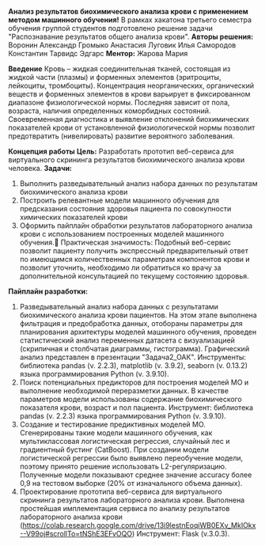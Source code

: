 **Анализ результатов биохимического анализа крови с применением методом машинного обучения!**
В рамках хакатона третьего семестра обучения группой студентов подготовлено решение задачи "Распознавание результатов общего анализа крови".
**Авторы решения:**
Воронин Александр
Громыко Анастасия
Луговик Илья
Самородов Константин
Тарвидс Эдгарс
**Ментор:**
Жарова Мария

**Введение**
Кровь – жидкая соединительная тканей, состоящая из жидкой части (плазмы) и форменных элементов (эритроциты, лейкоциты, тромбоциты).
Концентрация неорганических, органический веществ и форменных элементов в крови варьирует в фиксированном диапазоне физиологической нормы. Последняя зависит от пола, возраста, наличия определенных коморбидных состояний.
Своевременная диагностика и выявление отклонений биохимических показателей крови от установленной физиологической нормы позволит предотвратить (нивелировать) развитие вероятного заболевания.

**Концепция работы**
**Цель:** Разработать прототип веб-сервиса для виртуального скрининга результатов биохимического анализа крови человека.
**Задачи:**
1. Выполнить разведывательный анализ набора данных по результатам биохимического анализа крови
2. Построить релевантные модели машинного обучения для предсказания состояния здоровья пациента по совокупности химических показателей крови
3. Оформить пайплайн обработки результатов лабораторного анализа крови с использованием построенных моделей машинного обучения.
Практическая значимость:
Подобный веб-сервис позволит пациенту получить экспрессный предварительный ответ по имеющимся количественных параметрам компонентов крови и позволит уточнить, необходимо ли обратиться ко врачу за дополнительной консультацией по текущему состоянию здоровья.

**Пайплайн разработки:**
1. Разведывательный анализ набора данных с результатами биохимического анализа крови пациентов. На этом этапе выполнена фильтрация и предобработка данных, отобораны параметры для планирования архитектуры моделей машинного обучения, проведен статистический анализ переменных датасета с визуализацией (скрипичная и столбчатая диаграммы, гистограмма). Графический анализ представлен в презентации "Задача2_ОАК".
Инструменты: библиотека pandas (v. 2.2.3), matplotlib (v. 3.9.2), seaborn (v. 0.13.2) языка программирования Python (v. 3.9.10).
2. Поиск потенциальных предикторов для построения моделей МО и выполнение необходимой переразметки данных. В качестве параметров модели использованы содержание биохимического показателя крови, возраст и пол пациента.
Инструмент: библиотека pandas (v. 2.2.3) языка программирования Python (v. 3.9.10).
3. Создание и тестирование предиктивных моделей МО.  Сгенерированы такие модели машинного обучения, как мультиклассовая логистическая регрессия, случайный лес и градиентный бустинг (CatBoost).
При создании модели логистической регрессии было выявлено переобучение модели, поэтому принято решение использовать L2-регуляризацию.
Полученные модели показывают среднее значение accuracy более 0,9 на тестовом выборке (20% от изначального объема данных).
4. Проектирование прототипа веб-сервиса для виртуального скрининга результатов лабораторного анализа крови. Выполнена простейшая имплементация сервиса по анализу результатов лабораторного анализа крови (https://colab.research.google.com/drive/13i9lestnEoqiWB0EXv_MkIOkx--V99oj#scrollTo=tNShE3EFvOQO)
Инструмент: Flask (v.3.0.3).

 












